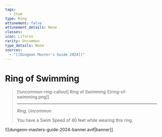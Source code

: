 ```yaml
---
tags:
  - Item
type: Ring
attunement: false
attunement_details: None
classes: 
icon: LiTorus
rarity: Uncommon
type_details: None
sources:
  - "[[Dungeon Master's Guide 2024]]"
---
```

# Ring of Swimming
>[!uncommon-ring-callout] Ring of Swimming
>![[ring-of-swimming.png]]
>
>---
>_Ring, Uncommon_
>
>You have a Swim Speed of 40 feet while wearing this ring.
>


![[dungeon-masters-guide-2024-banner.avif|banner]]